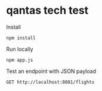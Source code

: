 # qantas tech test

Install
```
npm install
```

Run locally
```
npm app.js
```

Test an endpoint with JSON payload
```
GET http://localhost:8081/flights
```
